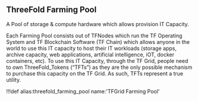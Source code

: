 ## ThreeFold Farming Pool 

A Pool of storage & compute hardware which allows provision IT Capacity.

Each Farming Pool consists out of TFNodes which run the TF Operating System and TF Blockchain Software (TF Chain) which allows anyone in the world to use this IT capacity to host their IT workloads (storage apps, archive capacity, web applications, artificial intelligence, iOT, docker containers, etc). To use this IT Capacity, through the TF Grid, people need to own ThreeFold_Tokens (“TFTs”) as they are the only possible mechanism to purchase this capacity on the TF Grid. As such, TFTs represent a true utility.

!!!def alias:threefold_farming_pool name:'TFGrid Farming Pool'
